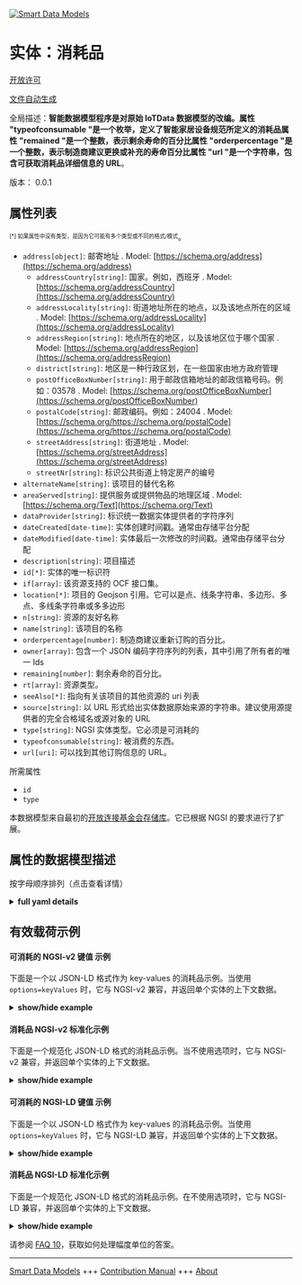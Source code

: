 <!-- 10-Header -->    
[![Smart Data Models](https://smartdatamodels.org/wp-content/uploads/2022/01/SmartDataModels_logo.png "Logo")](https://smartdatamodels.org)    
实体：消耗品    
======<!-- /10-Header -->    
<!-- 15-License -->    
[开放许可](https://github.com/smart-data-models//dataModel.OCF/blob/master/consumable/LICENSE.md)    
[文件自动生成](https://docs.google.com/presentation/d/e/2PACX-1vTs-Ng5dIAwkg91oTTUdt8ua7woBXhPnwavZ0FxgR8BsAI_Ek3C5q97Nd94HS8KhP-r_quD4H0fgyt3/pub?start=false&loop=false&delayms=3000#slide=id.gb715ace035_0_60)    
<!-- /15-License -->    
<!-- 20-Description -->    
全局描述：**智能数据模型程序是对原始 IoTData 数据模型的改编。属性 "typeofconsumable "是一个枚举，定义了智能家居设备规范所定义的消耗品属性 "remained "是一个整数，表示剩余寿命的百分比属性 "orderpercentage "是一个整数，表示制造商建议更换或补充的寿命百分比属性 "url "是一个字符串，包含可获取消耗品详细信息的 URL**。    
版本： 0.0.1    
<!-- /20-Description -->    
<!-- 30-PropertiesList -->    
## 属性列表    
<sup><sub>[*] 如果属性中没有类型，是因为它可能有多个类型或不同的格式/模式</sub></sup>。    
- `address[object]`: 邮寄地址  . Model: [https://schema.org/address](https://schema.org/address)	- `addressCountry[string]`: 国家。例如，西班牙  . Model: [https://schema.org/addressCountry](https://schema.org/addressCountry)    
	- `addressLocality[string]`: 街道地址所在的地点，以及该地点所在的区域  . Model: [https://schema.org/addressLocality](https://schema.org/addressLocality)    
	- `addressRegion[string]`: 地点所在的地区，以及该地区位于哪个国家  . Model: [https://schema.org/addressRegion](https://schema.org/addressRegion)    
	- `district[string]`: 地区是一种行政区划，在一些国家由地方政府管理      
	- `postOfficeBoxNumber[string]`: 用于邮政信箱地址的邮政信箱号码。例如：03578  . Model: [https://schema.org/postOfficeBoxNumber](https://schema.org/postOfficeBoxNumber)    
	- `postalCode[string]`: 邮政编码。例如：24004  . Model: [https://schema.org/https://schema.org/postalCode](https://schema.org/https://schema.org/postalCode)    
	- `streetAddress[string]`: 街道地址  . Model: [https://schema.org/streetAddress](https://schema.org/streetAddress)    
	- `streetNr[string]`: 标识公共街道上特定房产的编号      
- `alternateName[string]`: 该项目的替代名称  - `areaServed[string]`: 提供服务或提供物品的地理区域  . Model: [https://schema.org/Text](https://schema.org/Text)- `dataProvider[string]`: 标识统一数据实体提供者的字符序列  - `dateCreated[date-time]`: 实体创建时间戳。通常由存储平台分配  - `dateModified[date-time]`: 实体最后一次修改的时间戳。通常由存储平台分配  - `description[string]`: 项目描述  - `id[*]`: 实体的唯一标识符  - `if[array]`: 该资源支持的 OCF 接口集。  - `location[*]`: 项目的 Geojson 引用。它可以是点、线条字符串、多边形、多点、多线条字符串或多多边形  - `n[string]`: 资源的友好名称  - `name[string]`: 该项目的名称  - `orderpercentage[number]`: 制造商建议重新订购的百分比。  - `owner[array]`: 包含一个 JSON 编码字符序列的列表，其中引用了所有者的唯一 Ids  - `remaining[number]`: 剩余寿命的百分比。  - `rt[array]`: 资源类型。  - `seeAlso[*]`: 指向有关该项目的其他资源的 uri 列表  - `source[string]`: 以 URL 形式给出实体数据原始来源的字符串。建议使用源提供者的完全合格域名或源对象的 URL  - `type[string]`: NGSI 实体类型。它必须是可消耗的  - `typeofconsumable[string]`: 被消费的东西。  - `url[uri]`: 可以找到其他订购信息的 URL。  <!-- /30-PropertiesList -->    
<!-- 35-RequiredProperties -->    
所需属性    
- `id`  - `type`  <!-- /35-RequiredProperties -->    
<!-- 40-RequiredProperties -->    
本数据模型来自最初的[开放连接基金会存储库](https://github.com/openconnectivityfoundation/IoTDataModels)。它已根据 NGSI 的要求进行了扩展。    
<!-- /40-RequiredProperties -->    
<!-- 50-DataModelHeader -->    
## 属性的数据模型描述    
按字母顺序排列（点击查看详情）    
<!-- /50-DataModelHeader -->    
<!-- 60-ModelYaml -->    
<details><summary><strong>full yaml details</strong></summary>      
```yaml    
consumable:      
  description: 'Smart Data Models Program adaptation of the original IoTData data Models. This Resource specifies a thing that can be consumed such as filter material, printer toner etc The Propert ''typeofconsumable'' is an enumeration defining the thing being consumed as defined by the Smart Home Device Specification The Property ''remaining'' is an integer capturing the percentatge remaining life The Property ''orderpercentage'' is an integer capturing the percentage life at which replacement or replenishment is recommended by the manufacturer The Property ''url'' is a string containing a URL at which further information may be obtained with respect to the consumable.'      
  properties:      
    address:      
      description: The mailing address      
      properties:      
        addressCountry:      
          description: 'The country. For example, Spain'      
          type: string      
          x-ngsi:      
            model: https://schema.org/addressCountry      
            type: Property      
        addressLocality:      
          description: 'The locality in which the street address is, and which is in the region'      
          type: string      
          x-ngsi:      
            model: https://schema.org/addressLocality      
            type: Property      
        addressRegion:      
          description: 'The region in which the locality is, and which is in the country'      
          type: string      
          x-ngsi:      
            model: https://schema.org/addressRegion      
            type: Property      
        district:      
          description: 'A district is a type of administrative division that, in some countries, is managed by the local government'      
          type: string      
          x-ngsi:      
            type: Property      
        postOfficeBoxNumber:      
          description: 'The post office box number for PO box addresses. For example, 03578'      
          type: string      
          x-ngsi:      
            model: https://schema.org/postOfficeBoxNumber      
            type: Property      
        postalCode:      
          description: 'The postal code. For example, 24004'      
          type: string      
          x-ngsi:      
            model: https://schema.org/https://schema.org/postalCode      
            type: Property      
        streetAddress:      
          description: The street address      
          type: string      
          x-ngsi:      
            model: https://schema.org/streetAddress      
            type: Property      
        streetNr:      
          description: Number identifying a specific property on a public street      
          type: string      
          x-ngsi:      
            type: Property      
      type: object      
      x-ngsi:      
        model: https://schema.org/address      
        type: Property      
    alternateName:      
      description: An alternative name for this item      
      type: string      
      x-ngsi:      
        type: Property      
    areaServed:      
      description: The geographic area where a service or offered item is provided      
      type: string      
      x-ngsi:      
        model: https://schema.org/Text      
        type: Property      
    dataProvider:      
      description: A sequence of characters identifying the provider of the harmonised data entity      
      type: string      
      x-ngsi:      
        type: Property      
    dateCreated:      
      description: Entity creation timestamp. This will usually be allocated by the storage platform      
      format: date-time      
      type: string      
      x-ngsi:      
        type: Property      
    dateModified:      
      description: Timestamp of the last modification of the entity. This will usually be allocated by the storage platform      
      format: date-time      
      type: string      
      x-ngsi:      
        type: Property      
    description:      
      description: A description of this item      
      type: string      
      x-ngsi:      
        type: Property      
    id:      
      anyOf:      
        - description: Identifier format of any NGSI entity      
          maxLength: 256      
          minLength: 1      
          pattern: ^[\w\-\.\{\}\$\+\*\[\]`|~^@!,:\\]+$      
          type: string      
          x-ngsi:      
            type: Property      
        - description: Identifier format of any NGSI entity      
          format: uri      
          type: string      
          x-ngsi:      
            type: Property      
      description: Unique identifier of the entity      
      x-ngsi:      
        type: Property      
    if:      
      description: The OCF Interface set supported by this Resource.      
      items:      
        enum:      
          - oic.if.s      
          - oic.if.baseline      
        type: string      
      minItems: 2      
      readOnly: true      
      type: array      
      uniqueItems: true      
      x-ngsi:      
        type: Property      
    location:      
      description: 'Geojson reference to the item. It can be Point, LineString, Polygon, MultiPoint, MultiLineString or MultiPolygon'      
      oneOf:      
        - description: Geojson reference to the item. Point      
          properties:      
            bbox:      
              items:      
                type: number      
              minItems: 4      
              type: array      
            coordinates:      
              items:      
                type: number      
              minItems: 2      
              type: array      
            type:      
              enum:      
                - Point      
              type: string      
          required:      
            - type      
            - coordinates      
          title: GeoJSON Point      
          type: object      
          x-ngsi:      
            type: GeoProperty      
        - description: Geojson reference to the item. LineString      
          properties:      
            bbox:      
              items:      
                type: number      
              minItems: 4      
              type: array      
            coordinates:      
              items:      
                items:      
                  type: number      
                minItems: 2      
                type: array      
              minItems: 2      
              type: array      
            type:      
              enum:      
                - LineString      
              type: string      
          required:      
            - type      
            - coordinates      
          title: GeoJSON LineString      
          type: object      
          x-ngsi:      
            type: GeoProperty      
        - description: Geojson reference to the item. Polygon      
          properties:      
            bbox:      
              items:      
                type: number      
              minItems: 4      
              type: array      
            coordinates:      
              items:      
                items:      
                  items:      
                    type: number      
                  minItems: 2      
                  type: array      
                minItems: 4      
                type: array      
              type: array      
            type:      
              enum:      
                - Polygon      
              type: string      
          required:      
            - type      
            - coordinates      
          title: GeoJSON Polygon      
          type: object      
          x-ngsi:      
            type: GeoProperty      
        - description: Geojson reference to the item. MultiPoint      
          properties:      
            bbox:      
              items:      
                type: number      
              minItems: 4      
              type: array      
            coordinates:      
              items:      
                items:      
                  type: number      
                minItems: 2      
                type: array      
              type: array      
            type:      
              enum:      
                - MultiPoint      
              type: string      
          required:      
            - type      
            - coordinates      
          title: GeoJSON MultiPoint      
          type: object      
          x-ngsi:      
            type: GeoProperty      
        - description: Geojson reference to the item. MultiLineString      
          properties:      
            bbox:      
              items:      
                type: number      
              minItems: 4      
              type: array      
            coordinates:      
              items:      
                items:      
                  items:      
                    type: number      
                  minItems: 2      
                  type: array      
                minItems: 2      
                type: array      
              type: array      
            type:      
              enum:      
                - MultiLineString      
              type: string      
          required:      
            - type      
            - coordinates      
          title: GeoJSON MultiLineString      
          type: object      
          x-ngsi:      
            type: GeoProperty      
        - description: Geojson reference to the item. MultiLineString      
          properties:      
            bbox:      
              items:      
                type: number      
              minItems: 4      
              type: array      
            coordinates:      
              items:      
                items:      
                  items:      
                    items:      
                      type: number      
                    minItems: 2      
                    type: array      
                  minItems: 4      
                  type: array      
                type: array      
              type: array      
            type:      
              enum:      
                - MultiPolygon      
              type: string      
          required:      
            - type      
            - coordinates      
          title: GeoJSON MultiPolygon      
          type: object      
          x-ngsi:      
            type: GeoProperty      
      x-ngsi:      
        type: GeoProperty      
    n:      
      description: Friendly name of the Resource      
      maxLength: 64      
      readOnly: true      
      type: string      
      x-ngsi:      
        type: Property      
    name:      
      description: The name of this item      
      type: string      
      x-ngsi:      
        type: Property      
    orderpercentage:      
      description: The percentage at which re-ordering is recommended by the manufacturer.      
      maximum: 100      
      minimum: 0      
      readOnly: true      
      type: number      
      x-ngsi:      
        type: Property      
    owner:      
      description: A List containing a JSON encoded sequence of characters referencing the unique Ids of the owner(s)      
      items:      
        anyOf:      
          - description: Identifier format of any NGSI entity      
            maxLength: 256      
            minLength: 1      
            pattern: ^[\w\-\.\{\}\$\+\*\[\]`|~^@!,:\\]+$      
            type: string      
            x-ngsi:      
              type: Property      
          - description: Identifier format of any NGSI entity      
            format: uri      
            type: string      
            x-ngsi:      
              type: Property      
        description: Unique identifier of the entity      
        x-ngsi:      
          type: Property      
      type: array      
      x-ngsi:      
        type: Property      
    remaining:      
      description: The percentage remaining lifespan.      
      maximum: 100      
      minimum: 0      
      readOnly: true      
      type: number      
      x-ngsi:      
        type: Property      
    rt:      
      description: The Resource Type.      
      items:      
        enum:      
          - oic.r.consumable      
        maxLength: 64      
        type: string      
      minItems: 1      
      readOnly: true      
      type: array      
      uniqueItems: true      
      x-ngsi:      
        type: Property      
    seeAlso:      
      description: list of uri pointing to additional resources about the item      
      oneOf:      
        - items:      
            format: uri      
            type: string      
          minItems: 1      
          type: array      
        - format: uri      
          type: string      
      x-ngsi:      
        type: Property      
    source:      
      description: 'A sequence of characters giving the original source of the entity data as a URL. Recommended to be the fully qualified domain name of the source provider, or the URL to the source object'      
      type: string      
      x-ngsi:      
        type: Property      
    type:      
      description: NGSI entity type. It has to be consumable      
      enum:      
        - consumable      
      type: string      
      x-ngsi:      
        type: Property      
    typeofconsumable:      
      description: The thing that is being consumed.      
      readOnly: true      
      type: string      
      x-ngsi:      
        type: Property      
    url:      
      description: The URL at which additional ordering information may be found.      
      format: uri      
      readOnly: true      
      type: string      
      x-ngsi:      
        type: Property      
  required:      
    - id      
    - type      
  type: object      
  x-derived-from: https://github.com/OpenInterConnect/IoTDataModels/blob/master/consumableResURI.swagger.json      
  x-disclaimer: 'Redistribution and use in source and binary forms, with or without modification, are permitted  provided that the license conditions are met. Copyleft (c) 2022 Contributors to Smart Data Models Program'      
  x-license-url: https://github.com/smart-data-models/dataModel.OCF/blob/master/consumable/LICENSE.md      
  x-model-schema: https://smart-data-models.github.io/dataModel.IoTDataModels/consumable/schema.json      
  x-model-tags: OCF      
  x-version: 0.0.1      
```    
</details>      
<!-- /60-ModelYaml -->    
<!-- 70-MiddleNotes -->    
<!-- /70-MiddleNotes -->    
<!-- 80-Examples -->    
## 有效载荷示例    
#### 可消耗的 NGSI-v2 键值 示例    
下面是一个以 JSON-LD 格式作为 key-values 的消耗品示例。当使用 `options=keyValues` 时，它与 NGSI-v2 兼容，并返回单个实体的上下文数据。    
<details><summary><strong>show/hide example</strong></summary>      
```json  
{  
  "id": "urn:ngsi-ld:consumable:id:EKND:74179116",  
  "dateCreated": "1999-04-25T21:16:15Z",  
  "dateModified": "2021-12-25T02:01:21Z",  
  "source": "Rather hospital across certain Congress east. Give ability red mouth. Occur much eye camera paper not who.",  
  "name": "You policy dog allow administration offer. Benefit whether without world outside forward wind. Yard stay bring medical write until.",  
  "alternateName": "Arm newspaper subject student show. Foot where just example raise enter. Alone participant later nor result. Good operation common experience prove foot opportunity",  
  "description": "Exactly check never control color chance individual. Current inside boy lot everybody time.",  
  "dataProvider": "Forward feel I who. Term possible service interesting.",  
  "owner": [  
    "urn:ngsi-ld:consumable:items:NRHO:20185619",  
    "urn:ngsi-ld:consumable:items:ZADU:56601079"  
  ],  
  "seeAlso": [  
    "urn:ngsi-ld:consumable:items:AMTK:54230190"  
  ],  
  "location": {  
    "type": "Point",  
    "coordinates": [  
      -26.224805,  
      -15.65884  
    ]  
  },  
  "address": {  
    "streetAddress": "Book defense move business. Goal message effect describe option happy now. Along kind set so they owner.",  
    "addressLocality": "Summer buy ask drive. His land attorney person treat. Popular assume movement light become beautiful here item.",  
    "addressRegion": "Crime size material table. West",  
    "addressCountry": "A",  
    "postalCode": "Peace short situation generat",  
    "postOfficeBoxNumber": "Final ok here dark explain indeed if front. Life future group investment they. Both woman level by option.",  
    "streetNr": "Thus alone drive decision.",  
    "district": "Threat class maintain next. Arrive recognize wrong population different Republican pro"  
  },  
  "areaServed": "Beat dog teach low. Professor value here ",  
  "rt": [  
    "oic.r.consumable"  
  ],  
  "remaining": 49,  
  "typeofconsumable": "Else memory if. Whose group through despite cause. S",  
  "url": "urn:ngsi-ld:consumable:url:DLNK:92411578",  
  "orderpercentage": 49,  
  "n": "Else memory if. Whose group t",  
  "if": [  
    "oic.if.s",  
    "oic.if.baseline"  
  ],  
  "type": "consumable"  
}  
```  
</details>    
#### 消耗品 NGSI-v2 标准化示例    
下面是一个规范化 JSON-LD 格式的消耗品示例。当不使用选项时，它与 NGSI-v2 兼容，并返回单个实体的上下文数据。    
<details><summary><strong>show/hide example</strong></summary>      
```json  
{  
  "id": "urn:ngsi-ld:consumable:id:EKND:74179116",  
  "dateCreated": {  
    "type": "DateTime",  
    "value": "1999-04-25T21:16:15Z"  
  },  
  "dateModified": {  
    "type": "DateTime",  
    "value": "2021-12-25T02:01:21Z"  
  },  
  "source": {  
    "type": "Text",  
    "value": "Rather hospital across certain Congress east. Give ability red mouth. Occur much eye camera paper not who."  
  },  
  "name": {  
    "type": "Text",  
    "value": "You policy dog allow administration offer. Benefit whether without world outside forward wind. Yard stay bring medical write until."  
  },  
  "alternateName": {  
    "type": "Text",  
    "value": "Arm newspaper subject student show. Foot where just example raise enter. Alone participant later nor result. Good operation common experience prove foot opportunity"  
  },  
  "description": {  
    "type": "Text",  
    "value": "Exactly check never control color chance individual. Current inside boy lot everybody time."  
  },  
  "dataProvider": {  
    "type": "Text",  
    "value": "Forward feel I who. Term possible service interesting."  
  },  
  "owner": {  
    "type": "StructuredValue",  
    "value": [  
      "urn:ngsi-ld:consumable:items:NRHO:20185619",  
      "urn:ngsi-ld:consumable:items:ZADU:56601079"  
    ]  
  },  
  "seeAlso": {  
    "type": "StructuredValue",  
    "value": [  
      "urn:ngsi-ld:consumable:items:AMTK:54230190"  
    ]  
  },  
  "location": {  
    "type": "geo:json",  
    "value": {  
      "type": "Point",  
      "coordinates": [  
        -26.224805,  
        -15.65884  
      ]  
    }  
  },  
  "address": {  
    "type": "StructuredValue",  
    "value": {  
      "streetAddress": "Book defense move business. Goal message effect describe option happy now. Along kind set so they owner.",  
      "addressLocality": "Summer buy ask drive. His land attorney person treat. Popular assume movement light become beautiful here item.",  
      "addressRegion": "Crime size material table. West",  
      "addressCountry": "A",  
      "postalCode": "Peace short situation generat",  
      "postOfficeBoxNumber": "Final ok here dark explain indeed if front. Life future group investment they. Both woman level by option.",  
      "streetNr": "Thus alone drive decision.",  
      "district": "Threat class maintain next. Arrive recognize wrong population different Republican pro"  
    }  
  },  
  "areaServed": {  
    "type": "Text",  
    "value": "Beat dog teach low. Professor value here "  
  },  
  "rt": {  
    "type": "StructuredValue",  
    "value": [  
      "oic.r.consumable"  
    ]  
  },  
  "remaining": {  
    "type": "Number",  
    "value": 49  
  },  
  "typeofconsumable": {  
    "type": "Text",  
    "value": "Else memory if. Whose group through despite cause. S"  
  },  
  "url": {  
    "type": "Text",  
    "value": "urn:ngsi-ld:consumable:url:DLNK:92411578"  
  },  
  "orderpercentage": {  
    "type": "Number",  
    "value": 49  
  },  
  "n": {  
    "type": "Text",  
    "value": "Else memory if. Whose group t"  
  },  
  "if": {  
    "type": "StructuredValue",  
    "value": [  
      "oic.if.s",  
      "oic.if.baseline"  
    ]  
  },  
  "type": "consumable"  
}  
```  
</details>    
#### 可消耗的 NGSI-LD 键值 示例    
下面是一个以 JSON-LD 格式作为 key-values 的消耗品示例。当使用 `options=keyValues` 时，它与 NGSI-LD 兼容，并返回单个实体的上下文数据。    
<details><summary><strong>show/hide example</strong></summary>      
```json  
{  
  "id": "urn:ngsi-ld:consumable:id:EKND:74179116",  
  "dateCreated": "1999-04-25T21:16:15Z",  
  "dateModified": "2021-12-25T02:01:21Z",  
  "source": "Rather hospital across certain Congress east. Give ability red mouth. Occur much eye camera paper not who.",  
  "name": "You policy dog allow administration offer. Benefit whether without world outside forward wind. Yard stay bring medical write until.",  
  "alternateName": "Arm newspaper subject student show. Foot where just example raise enter. Alone participant later nor result. Good operation common experience prove foot opportunity",  
  "description": "Exactly check never control color chance individual. Current inside boy lot everybody time.",  
  "dataProvider": "Forward feel I who. Term possible service interesting.",  
  "owner": [  
    "urn:ngsi-ld:consumable:items:NRHO:20185619",  
    "urn:ngsi-ld:consumable:items:ZADU:56601079"  
  ],  
  "seeAlso": [  
    "urn:ngsi-ld:consumable:items:AMTK:54230190"  
  ],  
  "location": {  
    "type": "Point",  
    "coordinates": [  
      -26.224805,  
      -15.65884  
    ]  
  },  
  "address": {  
    "streetAddress": "Book defense move business. Goal message effect describe option happy now. Along kind set so they owner.",  
    "addressLocality": "Summer buy ask drive. His land attorney person treat. Popular assume movement light become beautiful here item.",  
    "addressRegion": "Crime size material table. West",  
    "addressCountry": "A",  
    "postalCode": "Peace short situation generat",  
    "postOfficeBoxNumber": "Final ok here dark explain indeed if front. Life future group investment they. Both woman level by option.",  
    "streetNr": "Thus alone drive decision.",  
    "district": "Threat class maintain next. Arrive recognize wrong population different Republican pro"  
  },  
  "areaServed": "Beat dog teach low. Professor value here ",  
  "rt": [  
    "oic.r.consumable"  
  ],  
  "remaining": 49,  
  "typeofconsumable": "Else memory if. Whose group through despite cause. S",  
  "url": "urn:ngsi-ld:consumable:url:DLNK:92411578",  
  "orderpercentage": 49,  
  "n": "Else memory if. Whose group t",  
  "if": [  
    "oic.if.s",  
    "oic.if.baseline"  
  ],  
  "type": "consumable",  
  "@context": [  
    "https://smartdatamodels.org/context.jsonld"  
  ]  
}  
```  
</details>    
#### 消耗品 NGSI-LD 标准化示例    
下面是一个规范化 JSON-LD 格式的消耗品示例。在不使用选项时，它与 NGSI-LD 兼容，并返回单个实体的上下文数据。    
<details><summary><strong>show/hide example</strong></summary>      
```json  
{  
    "id": "urn:ngsi-ld:consumable:id:EKND:74179116",  
    "dateCreated": {  
        "type": "Property",  
        "value": {  
            "@type": "DateTime",  
            "@value": "1999-04-25T21:16:15Z"  
        }  
    },  
    "dateModified": {  
        "type": "Property",  
        "value": {  
            "@type": "DateTime",  
            "@value": "2021-12-25T02:01:21Z"  
        }  
    },  
    "source": {  
        "type": "Property",  
        "value": "Rather hospital across certain Congress east. Give ability red mouth. Occur much eye camera paper not who."  
    },  
    "name": {  
        "type": "Property",  
        "value": "You policy dog allow administration offer. Benefit whether without world outside forward wind. Yard stay bring medical write until."  
    },  
    "alternateName": {  
        "type": "Property",  
        "value": "Arm newspaper subject student show. Foot where just example raise enter. Alone participant later nor result. Good operation common experience prove foot opportunity"  
    },  
    "description": {  
        "type": "Property",  
        "value": "Exactly check never control color chance individual. Current inside boy lot everybody time."  
    },  
    "dataProvider": {  
        "type": "Property",  
        "value": "Forward feel I who. Term possible service interesting."  
    },  
    "owner": {  
        "type": "Property",  
        "value": [  
            "urn:ngsi-ld:consumable:items:NRHO:20185619",  
            "urn:ngsi-ld:consumable:items:ZADU:56601079"  
        ]  
    },  
    "seeAlso": {  
        "type": "Property",  
        "value": [  
            "urn:ngsi-ld:consumable:items:AMTK:54230190"  
        ]  
    },  
    "location": {  
        "type": "GeoProperty",  
        "value": {  
            "type": "Point",  
            "coordinates": [  
                -26.224805,  
                -15.65884  
            ]  
        }  
    },  
    "address": {  
        "type": "Property",  
        "value": {  
            "streetAddress": "Book defense move business. Goal message effect describe option happy now. Along kind set so they owner.",  
            "addressLocality": "Summer buy ask drive. His land attorney person treat. Popular assume movement light become beautiful here item.",  
            "addressRegion": "Crime size material table. West",  
            "addressCountry": "A",  
            "postalCode": "Peace short situation generat",  
            "postOfficeBoxNumber": "Final ok here dark explain indeed if front. Life future group investment they. Both woman level by option.",  
            "streetNr": "Thus alone drive decision.",  
            "district": "Threat class maintain next. Arrive recognize wrong population different Republican pro"  
        }  
    },  
    "areaServed": {  
        "type": "Property",  
        "value": "Beat dog teach low. Professor value here "  
    },  
    "rt": {  
        "type": "Property",  
        "value": [  
            "oic.r.consumable"  
        ]  
    },  
    "remaining": {  
        "type": "Property",  
        "value": 49  
    },  
    "typeofconsumable": {  
        "type": "Property",  
        "value": "Else memory if. Whose group through despite cause. S"  
    },  
    "url": {  
        "type": "Property",  
        "value": "urn:ngsi-ld:consumable:url:DLNK:92411578"  
    },  
    "orderpercentage": {  
        "type": "Property",  
        "value": 49  
    },  
    "n": {  
        "type": "Property",  
        "value": "Else memory if. Whose group t"  
    },  
    "if": {  
        "type": "Property",  
        "value": [  
            "oic.if.s",  
            "oic.if.baseline"  
        ]  
    },  
    "type": "consumable",  
    "@context": [  
        "https://smartdatamodels.org/context.jsonld"  
    ]  
}  
```  
</details><!-- /80-Examples -->    
<!-- 90-FooterNotes -->    
<!-- /90-FooterNotes -->    
<!-- 95-Units -->    
请参阅 [FAQ 10](https://smartdatamodels.org/index.php/faqs/)，获取如何处理幅度单位的答案。    
<!-- /95-Units -->    
<!-- 97-LastFooter -->    
---    
[Smart Data Models](https://smartdatamodels.org) +++ [Contribution Manual](https://bit.ly/contribution_manual) +++ [About](https://bit.ly/Introduction_SDM)<!-- /97-LastFooter -->    
